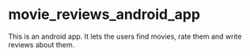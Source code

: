 # movie_reviews_android_app
This is an android app. It lets the users find movies, rate them and write reviews about them. 
